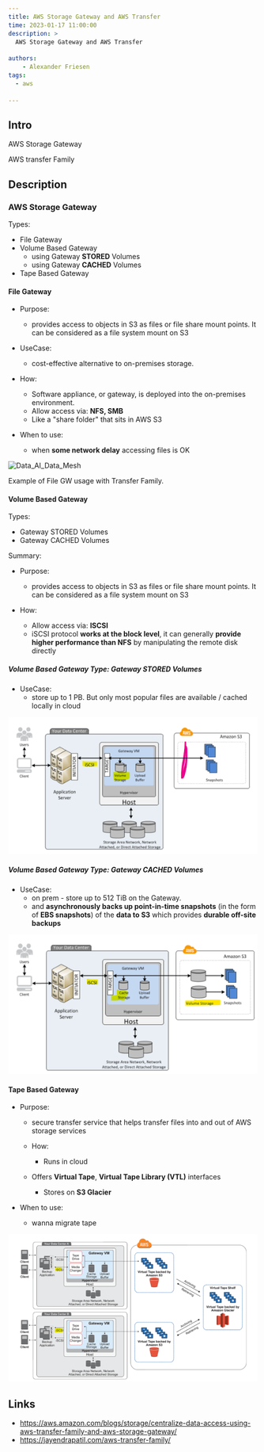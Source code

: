 ```yaml
---
title: AWS Storage Gateway and AWS Transfer
time: 2023-01-17 11:00:00
description: >
  AWS Storage Gateway and AWS Transfer

authors:
    - Alexander Friesen
tags:
  - aws

---
```


## Intro

AWS Storage Gateway 

AWS transfer Family

## Description


### AWS Storage Gateway 

Types:

- File Gateway
- Volume Based Gateway
  - using Gateway **STORED** Volumes
  - using Gateway **CACHED** Volumes
- Tape Based Gateway



#### File Gateway

  - Purpose:
     - provides access to objects in S3 as files or file share mount points. It can be considered as a file system mount on S3
    
  - UseCase:
     - cost-effective alternative to on-premises storage.

  - How:
    - Software appliance, or gateway, is deployed into the on-premises environment.
    - Allow access via: **NFS, SMB**
    - Like a "share folder" that sits in AWS S3

  - When to use:
     - when **some network delay** accessing files is OK




![Data_AI_Data_Mesh](https://d2908q01vomqb2.cloudfront.net/e1822db470e60d090affd0956d743cb0e7cdf113/2020/06/22/How-File-Gateway-and-AWS-Transfer-Family-can-be-used-together-for-your-reporting-workflow.-1.png)



Example of File GW usage with Transfer Family.

#### Volume Based Gateway

Types:

- Gateway STORED Volumes
- Gateway CACHED Volumes

Summary:



  - Purpose:
     - provides access to objects in S3 as files or file share mount points. It can be considered as a file system mount on S3
    
  - How:
    - Allow access via: **ISCSI**
    - iSCSI protocol **works at the block level**, it can generally **provide higher performance than NFS** by manipulating the remote disk directly



##### Volume Based Gateway Type: Gateway STORED Volumes

  - UseCase: 
      - store up to 1 PB. But only most popular files are available / cached locally in cloud


![Vision](article0003/../article00041/storagegw_stored.png)

##### Volume Based Gateway Type: Gateway CACHED Volumes


  - UseCase:
    - on prem - store up to 512 TiB on the Gateway. 
    - and **asynchronously backs up point-in-time snapshots** (in the form of **EBS snapshots**) of the **data to S3** which provides **durable off-site backups**
	
![Vision](article0003/../article00041/storagegw_cached.png)





#### Tape Based Gateway

  - Purpose:
    - secure transfer service that helps transfer files into and out of AWS storage services

	- How:
	  - Runs in cloud
    - Offers **Virtual Tape**, **Virtual Tape Library (VTL)** interfaces
		- Stores on **S3 Glacier** 

  - When to use:
     - wanna migrate tape

![Vision](article0003/../article00041/tape.png)


## Links

- <https://aws.amazon.com/blogs/storage/centralize-data-access-using-aws-transfer-family-and-aws-storage-gateway/>
- <https://jayendrapatil.com/aws-transfer-family/>